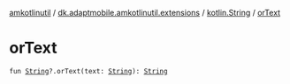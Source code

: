 [amkotlinutil](../../index.md) / [dk.adaptmobile.amkotlinutil.extensions](../index.md) / [kotlin.String](index.md) / [orText](or-text.md)

# orText

`fun `[`String`](https://kotlinlang.org/api/latest/jvm/stdlib/kotlin/-string/index.html)`?.orText(text: `[`String`](https://kotlinlang.org/api/latest/jvm/stdlib/kotlin/-string/index.html)`): `[`String`](https://kotlinlang.org/api/latest/jvm/stdlib/kotlin/-string/index.html)